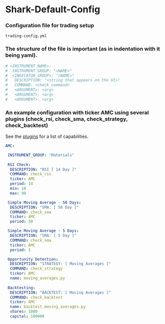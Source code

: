 # Shark-Default-Config

### Configuration file for trading setup 

```
trading-config.yml
```

### The structure of the file is important (as in indentation with it being yaml).

```yaml
# <INSTRUMENT_NAME>:
#  INSTRUMENT_GROUP: "<NAME>"
#  <INDICATOR_GROUP>: "<NAME>"
#   DESCRIPTION: "<string that appears on the UI>"
#   COMMAND: <check_command>
#   <ARGUMENT>: <arg>
#   <ARGUMENT>: <arg>
#   <ARGUMENT>: <arg>
```

### An example configuration with ticker AMC using several plugins (check_rsi, check_sma, check_strategy, check_backtest)

See the [plugins](https://github.com/danielneil/Shark/blob/main/doc/README.PLUGINS.md) for a list of capabilities.

```yaml
AMC:

 INSTRUMENT_GROUP: "Materials"
 
 RSI Check: 
  DESCRIPTION: "RSI [ 14 Day ]"
  COMMAND: check_rsi
  ticker: AMC
  period: 14
  min: 10
  max: 90

 Simple Moving Average - 50 Days:
  DESCRIPTION: "SMA: [ 50 Day ]"
  COMMAND: check_sma 
  ticker: AMC
  period: 50

 Simple Moving Average - 5 Days:
  DESCRIPTION: "SMA: [ 5 Day ]"
  COMMAND: check_sma
  ticker: AMC
  period: 5

 Opportunity Detection: 
  DESCRIPTION: "STRATEGY: [ Moving Averages ]"
  COMMAND: check_strategy
  ticker: AMC
  name: moving_averages.py
   
 Backtesting:
  DESCRIPTION: "BACKTEST: [ Moving Averages ]"
  COMMAND: check_backtest
  ticker: AMC
  name: backtest_moving_averages.py
  shares: 1000
  capital: 100000
```
